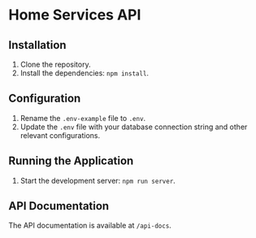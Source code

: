 # Home Services API

## Installation

1.  Clone the repository.
2.  Install the dependencies: `npm install`.

## Configuration

1.  Rename the `.env-example` file to `.env`.
2.  Update the `.env` file with your database connection string and other relevant configurations.

## Running the Application

1.  Start the development server: `npm run server`.

## API Documentation

The API documentation is available at `/api-docs`. 
